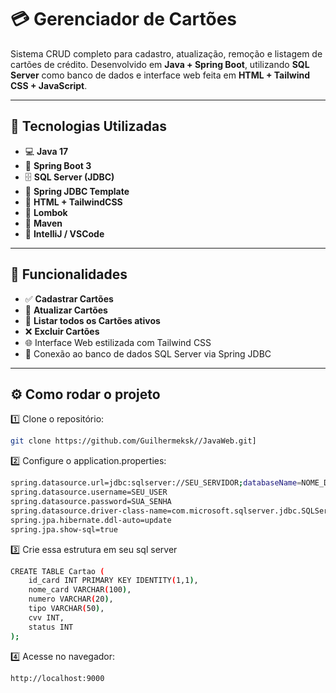 # 💳 Gerenciador de Cartões

Sistema CRUD completo para cadastro, atualização, remoção e listagem de cartões de crédito. Desenvolvido em **Java + Spring Boot**, utilizando **SQL Server** como banco de dados e interface web feita em **HTML + Tailwind CSS + JavaScript**.

---

## 🚀 Tecnologias Utilizadas

- 💻 **Java 17**
- 🌱 **Spring Boot 3**
- 🗄️ **SQL Server (JDBC)**
- 🔗 **Spring JDBC Template**
- 🎨 **HTML + TailwindCSS**
- 🧠 **Lombok**
- 🔧 **Maven**
- 🧠 **IntelliJ / VSCode**


---

## 🎯 Funcionalidades

- ✅ **Cadastrar Cartões**
- 🔄 **Atualizar Cartões**
- 📄 **Listar todos os Cartões ativos**
- ❌ **Excluir Cartões**
- 🌐 Interface Web estilizada com Tailwind CSS
- 🔗 Conexão ao banco de dados SQL Server via Spring JDBC

---

## ⚙️ Como rodar o projeto

1️⃣ Clone o repositório:
```bash
git clone https://github.com/Guilhermeksk//JavaWeb.git]
```
2️⃣ Configure o application.properties:
```bash
spring.datasource.url=jdbc:sqlserver://SEU_SERVIDOR;databaseName=NOME_DO_BANCO;encrypt=false
spring.datasource.username=SEU_USER
spring.datasource.password=SUA_SENHA
spring.datasource.driver-class-name=com.microsoft.sqlserver.jdbc.SQLServerDriver
spring.jpa.hibernate.ddl-auto=update
spring.jpa.show-sql=true
```
3️⃣ Crie essa estrutura em seu sql server
```bash
CREATE TABLE Cartao (
    id_card INT PRIMARY KEY IDENTITY(1,1),
    nome_card VARCHAR(100),
    numero VARCHAR(20),
    tipo VARCHAR(50),
    cvv INT,
    status INT
);
```
4️⃣  Acesse no navegador:
```bash
http://localhost:9000
```
